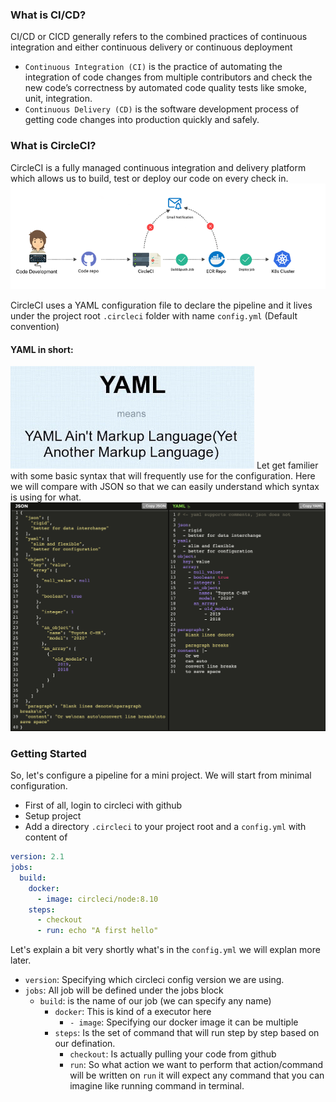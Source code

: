 ### What is CI/CD?
CI/CD or CICD generally refers to the combined practices of continuous integration and either continuous delivery or continuous deployment
- `Continuous Integration (CI)` is the practice of automating the integration of code changes from multiple contributors and check the new code’s correctness by automated code quality tests like smoke, unit, integration.
- `Continuous Delivery (CD)` is the software development process of getting code changes into production quickly and safely.


### What is CircleCI?
CircleCI is a fully managed continuous integration and delivery platform which allows us to build, test or deploy our code on every check in.
<img src="./assets/cicd-process.png">

CircleCI uses a YAML configuration file to declare the pipeline and it lives under the project root `.circleci` folder with name `config.yml` (Default convention)

#### YAML in short:
<img src="./assets/yaml.jpg">
Let get familier with some basic syntax that will frequently use for the configuration. 
Here we will compare with JSON so that we can easily understand which syntax is using for what.
<img src="./assets/json-vs-yaml.png">

### Getting Started
So, let's configure a pipeline for a mini project. We will start from minimal configuration.
- First of all, login to circleci with github
- Setup project
- Add a directory `.circleci`  to your project root and a `config.yml` with content of
```yml
version: 2.1
jobs:
  build:
    docker:
      - image: circleci/node:8.10
    steps:
      - checkout
      - run: echo "A first hello"
```
Let's explain a bit very shortly what's in the `config.yml` we will explan more later.

- `version`: Specifying which circleci config version we are using.
- `jobs`: All job will be defined under the jobs block
    - `build`: is the name of our job (we can specify any name)
        - `docker`: This is kind of a executor here
            - `- image`: Specifying our docker image it can be multiple
        - `steps`: Is the set of command that will run step by step based on our defination.
            - `checkout`: Is actually pulling your code from github
            - `run`: So what action we want to perform that action/command will be written on `run` it will expect any command that you can imagine like running command in terminal.